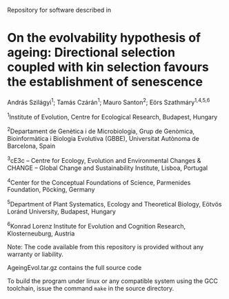 Repository for software described in

# On the evolvability hypothesis of ageing: Directional selection coupled with kin selection favours the establishment of senescence

András Szilágyi<sup>1</sup>; Tamás Czárán<sup>1</sup>; Mauro Santon<sup>2</sup>; Eörs Szathmáry<sup>1,4,5,6</sup>

<sup>1</sup>Institute of Evolution, Centre for Ecological Research, Budapest, Hungary

<sup>2</sup>Departament de Genètica i de Microbiologia, Grup de Genòmica, Bioinformàtica i Biologia Evolutiva (GBBE), Universitat Autònoma de Barcelona, Spain

<sup>3</sup>cE3c – Centre for Ecology, Evolution and Environmental Changes & CHANGE – Global Change and Sustainability Institute, Lisboa, Portugal

<sup>4</sup>Center for the Conceptual Foundations of Science, Parmenides Foundation, Pöcking, Germany

<sup>5</sup>Department of Plant Systematics, Ecology and Theoretical Biology, Eötvös Loránd University, Budapest, Hungary

<sup>6</sup>Konrad Lorenz Institute for Evolution and Cognition Research, Klosterneuburg, Austria

Note: The code available from this repository is provided without any warranty or liability.

AgeingEvol.tar.gz contains the full source code

To build the program under linux or any compatible system using the GCC toolchain, issue the command `make` in the source directory.
